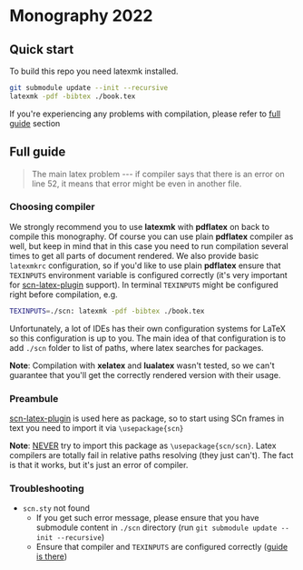 # Monography 2022

## Quick start

To build this repo you need latexmk installed.

```sh
git submodule update --init --recursive
latexmk -pdf -bibtex ./book.tex
```
If you're experiencing any problems with compilation, please refer to [full guide](#full-guide) section

## Full guide

> The main latex problem --- if compiler says that there is an error on line 52, it means that error might be even in another file.

### Choosing compiler

We strongly recommend you to use **latexmk** with **pdflatex** on back to compile this monography. Of course you can use plain **pdflatex** compiler as well, but keep in mind that in this case you need to run compilation several times to get all parts of document rendered. We also provide basic `latexmkrc` configuration, so if you'd like to use plain **pdflatex** ensure that `TEXINPUTS` environment variable is configured correctly (it's very important for [scn-latex-plugin](https://github.com/ostis-ai/scn-latex-plugin) support). In terminal `TEXINPUTS` might be configured right before compilation, e.g.
```sh
TEXINPUTS=./scn: latexmk -pdf -bibtex ./book.tex
```

Unfortunately, a lot of IDEs has their own configuration systems for LaTeX so this configuration is up to you. The main idea of that configuration is to add `./scn` folder to list of paths, where latex searches for packages.

**Note**: Compilation with **xelatex** and **lualatex** wasn't tested, so we can't guarantee that you'll get the correctly rendered version with their usage.

### Preambule

[scn-latex-plugin](https://github.com/ostis-ai/scn-latex-plugin) is used here as package, so to start using SCn frames in text you need to import it via `\usepackage{scn}`

**Note**: <u>NEVER</u> try to import this package as `\usepackage{scn/scn}`. Latex compilers are totally fail in relative paths resolving (they just can't). The fact is that it works, but it's just an error of compiler.

### Troubleshooting
* `scn.sty` not found
  + If you get such error message, please ensure that you have submodule content in `./scn` directory (run `git submodule update --init --recursive`)
  + Ensure that compiler and `TEXINPUTS` are configured correctly ([guide is there](#choosing-compiler))
